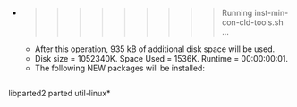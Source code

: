 * >>>>>>>>> Running inst-min-con-cld-tools.sh ...
  * After this operation, 935 kB of additional disk space will be used.
  * Disk size = 1052340K. Space Used = 1536K. Runtime = 00:00:00:01.
  * The following NEW packages will be installed:
  ```bash
libparted2 parted util-linux*
  ```
